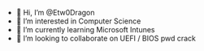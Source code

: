 - 👋 Hi, I’m @Etw0Dragon
- 👀 I’m interested in Computer Science
- 🌱 I’m currently learning Microsoft Intunes
- 💞️ I’m looking to collaborate on UEFI / BIOS pwd crack  

<!---
Etw0Dragon/Etw0Dragon is a ✨ special ✨ repository because its `README.md` (this file) appears on your GitHub profile.
You can click the Preview link to take a look at your changes.
--->
